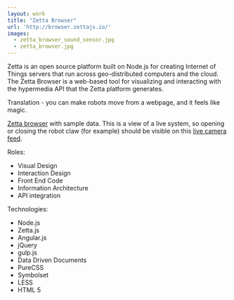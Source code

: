 ```yaml
---
layout: work
title: "Zetta Browser"
url: 'http://browser.zettajs.io/'
images: 
  - zetta_browser_sound_sensor.jpg
  - zetta_browser.jpg
---
```


Zetta is an open source platform built on Node.js for creating Internet of Things servers that run across geo-distributed computers and the cloud. The Zetta Browser is a web-based tool for visualizing and interacting with the hypermedia API that the Zetta platform generates. 

Translation - you can make robots move from a webpage, and it feels like magic. 

[Zetta browser](http://browser.zettajs.io/#/overview?url=http:%2F%2Fzetta-cloud-2.herokuapp.com) with sample data. This is a view of a live system, so opening or closing the robot claw (for example) should be visible on this [live camera feed](https://www.dropcam.com/p/zettajs).

Roles:

  * Visual Design
  * Interaction Design
  * Front End Code
  * Information Architecture
  * API integration
  
Technologies: 

  * Node.js
  * Zetta.js
  * Angular.js
  * jQuery
  * gulp.js
  * Data Driven Documents
  * PureCSS
  * Symbolset
  * LESS
  * HTML 5